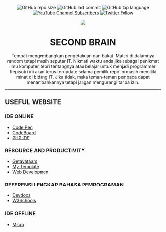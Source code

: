 <div align="center">

![GitHub repo size](https://img.shields.io/github/repo-size/Fattah25/Second-Brain.github.io?logo=github&style=flat-square)
![GitHub last commit](https://img.shields.io/github/last-commit/Fattah25/Second-Brain.github.io?color=red&style=flat-square)
![GitHub top language](https://img.shields.io/github/languages/top/Fattah25/Second-Brain.github.io?color=orange&style=flat-square)
[![YouTube Channel Subscribers](https://img.shields.io/youtube/channel/subscribers/UCRjRaNG_Jf159kMN-PvzsGQ?color=red&logo=youtube&logoColor=red&style=flat-square)](https://www.youtube.com/channel/UCRjRaNG_Jf159kMN-PvzsGQ)
[![Twitter Follow](https://img.shields.io/twitter/follow/Al_Munawarah19?color=gold&logo=twitter&style=flat-square)](https://twitter.com/Al_Munawarah19)


  
![](https://github.com/Fattah25/Second-Brain.github.io/blob/11acce3ad7f9c8a991d7bd5c60d256842903e03b/Second%20Brain.png)



  <h1 align="center" font="times-new-roman">SECOND BRAIN</h1>
  
  
Tempat mengembangkan pengetahuan dan bakat. Materi di dalamnya random tetapi masih seputar IT. Nikmati waktu anda jika sebagai penikmat ilmu komputer, teori tentangnya atau belajar untuk menjadi programmer. Repisotri ini akan terus terupdate selama pemilik repo ini masih memiliki minat di bidang IT. Jika tidak, maka teman-teman pembaca dapat menambahkannya tetapi jangan mengurangi tanpa izin.
</div> 
  
  
  -----


<h2 id="1">USEFUL WEBSITE</h2>

### IDE ONLINE
+ [Code Pen](https://codepen.io/triilman25 "Untuk coding HTML, CSS dan Javascript")
+ [CodeBoard](https://codeboard.io/ "Sejenis classroom tapi untuk coding")
+ [PHP IDE](https://3v4l.org/vP5X3 "Khusus untuk coding PHP")

### RESOURCE AND PRODUCTIVITY
+ [Getavataars](https://getavataaars.com/ "Avatar gratis")
+ [My Template](https://mytemplate.xyz/ "Membuat desain website template gratis")
+ [Web Developmen](https://web.dev/learn/)

### REFERENSI LENGKAP BAHASA PEMROGRAMAN
+ [Devdocs](https://devdocs.io/ "Mempunyai banyak artikel tentang bahasa pemrograman, framework etc")
+ [W3Schools](https://www.w3schools.com/ "Web coding")

### IDE OFFLINE
+ [Micro](https://micro-editor.github.io/ "IDE Teriminal ringan")


<!-- <h3 id="referensi"> ⌨️ BELAJAR CODING</h3>
<dl>
  <dt><a href="https://devdocs.io/" title="Tri Ilman Almunawarah Fattah">DevDocs</a></dt>
  <dd>Mempunyai banyak referensi belajar coding baik bahasa pemrograman ataupun selain itu seperti markdown, html, CSS dll.</dd>
  <dt><a href="https://www.w3schools.com/" target="blank">W3School</a></dt>
  <dd>Tutorial lengkap hampir semua kebutuhan para programmer pemula rekomendasi untuk <b>programmer Pemula</b>.</dd>
  <dt><a href="https://www.php.net/manual/en/">PHP</a></dt>
  <dd>Tutorial lengkap belajar PHP.</dd> -->
 
 


